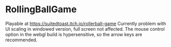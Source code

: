 # RollingBallGame
Playable at https://suitedtoast.itch.io/rollerball-game
Currently problem with UI scaling in windowed version, full screen not affected.
The mouse control option in the webgl build is hypersensitive, so the arrow keys are recommended.

